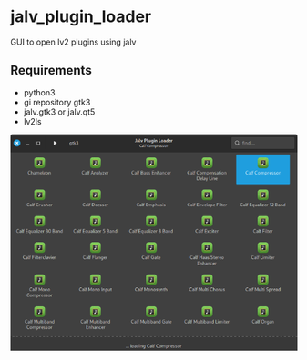 # jalv_plugin_loader
GUI to open lv2 plugins using jalv

## Requirements

- python3
- gi repository gtk3
- jalv.gtk3 or jalv.qt5
- lv2ls

![screenshot](screenshot.png)

